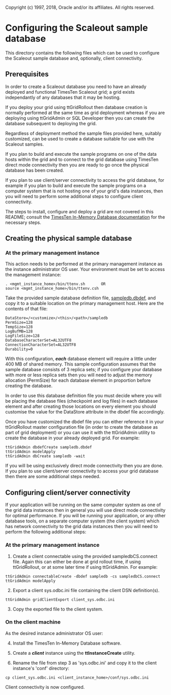 Copyright (c) 1997, 2018, Oracle and/or its affiliates. All rights reserved.

# Configuring the Scaleout sample database

This directory contains the following files which can be used to configure the Scaleout sample database and, optionally, client connectivity.

## Prerequisites

In order to create a Scaleout database you need to have an already deployed and functional TimesTen Scaleout grid; a grid exists independantly of any databases that it may be hosting. 

If you deploy your grid using ttGridRollout then database creation is normally performed at the same time as grid deployment whereas if you are deploying using ttGridAdmin or SQL Developer then you can create the database subsequent to deploying the grid. 

Regardless of deployment method the sample files provided here, suitably customized, can be used to create a database suitable for use with the Scaleout samples.

If you plan to build and execute the sample programs on one of the data hosts within the grid and to connect to the grid database using TimesTen direct mode connectivity then you are ready to go once the physical database has been created.

If you plan to use client/server connectivity to access the grid database, for example if you plan to build and execute the sample programs on a  computer system that is not hosting one of your grid's data instances, then you will need to perform some additional steps to configure client connectivity.

The steps to install, configure and deploy a grid are not covered in this README; consult the [TimesTen In-Memory Database documentation](https://docs.oracle.com/database/timesten-18.1) for the necessary steps.

## Creating the physical sample database

### At the primary management instance

This action needs to be performed at the primary management instance as the instance administrator OS user. Your environment must be set to access the management instance:

```text
. <mgmt_instance_home>/bin/ttenv.sh       OR
source <mgmt_instance_home>/bin/ttenv.csh
```

Take the provided sample database definition file, [sampledb.dbdef](./sampledb.dbdef), and copy it to a suitable location on the primary management host. Here are the contents of that file:

```text
DataStore=/<customize>/<this>/<path>/sampledb
PermSize=128
TempSize=128
LogBufMB=128
LogFileSize=128
DatabaseCharacterSet=AL32UTF8
ConnectionCharacterSet=AL32UTF8
Durability=0
```

With this configuration, ___each___ database element will require a little under 400 MB of shared memory. This sample configuration assumes that the sample database consists of 3 replica sets; if you configure your database with more or less replica sets then you will need to adjust the memory allocation (PermSize) for each database element in proportion before creating the database.

In order to use this database definition file you must decide where you will be placing the database files (checkpoint and log files) in each database element and after creating those locations on every element you should customise the value for the DataStore attribute in the dbdef file accordingly.

Once you have customized the dbdef file you can either reference it in your ttGridRollout master configuration file (in order to create the database as part of grid deployment) or you can use it with the ttGridAdmin utility to create the database in your already deployed grid. For example:

```text
ttGridAdmin dbdefCreate sampledb.dbdef
ttGridAdmin modelApply
ttGridAdmin dbCreate sampledb -wait
```

If you will be using exclusively direct mode connectivity then you are done. If you plan to use client/server connectivity to access your grid database then there are some additional steps needed.

## Configuring client/server connectivity

If your application will be running on the same computer system as one of the grid data instances then in general you will use direct mode connectivity for optimal performance. If you will be running your application, or any other database tools, on a separate computer system (the client system) which has network connectivity to the grid data instances then you will need to perform the following additional steps:

### At the primary management instance

1. Create a client connectable using the provided sampledbCS.connect file. Again this can either be done at grid rollout time, if using ttGridRollout, or at some later time if using ttGridAdmin. For example:

```text
ttGridAdmin connectableCreate -dbdef sampledb -cs sampledbCS.connect
ttGridAdmin modelApply
```

2. Export a client sys.odbc.ini file containing the client DSN definition(s).

```text
ttGridAdmin gridClientExport client_sys.odbc.ini
```

3. Copy the exported file to the client system.

### On the client machine

As the desired instance administrator OS user:

4.  Install the TimesTen In-Memory Database software.

5.  Create a ___client___ instance using the **ttInstanceCreate** utility.

6.  Rename the file from step 3 as 'sys.odbc.ini' and copy it to the client instance's 'conf' directory:

```text
cp client_sys.odbc.ini <client_instance_home>/conf/sys.odbc.ini 
```

Client connectivity is now configured.
